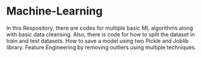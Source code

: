 # Machine-Learning
 In this Respository, there are codes for multiple basic ML algorithms along with basic data cleansing.
 Also, there is code for how to split the dataset in train and test datasets. 
 How to save a model using two Pickle and Joblib library. 
 Feature Engineering by removing outliers using multiple techniques.
